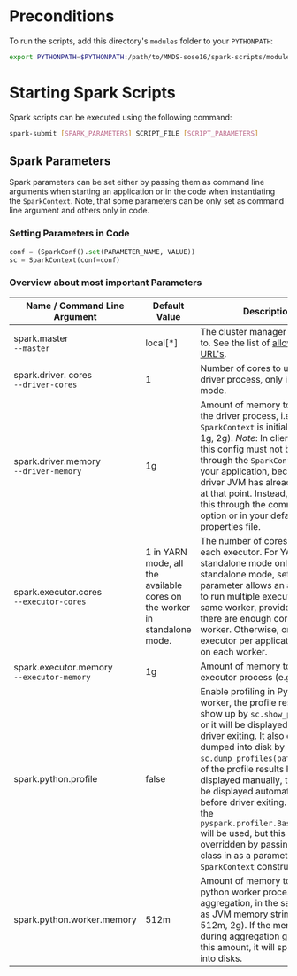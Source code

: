 # Preconditions
To run the scripts, add this directory's `modules` folder to your `PYTHONPATH`:

```bash
export PYTHONPATH=$PYTHONPATH:/path/to/MMDS-sose16/spark-scripts/modules
```

# Starting Spark Scripts
Spark scripts can be executed using the following command:
```sh
spark-submit [SPARK_PARAMETERS] SCRIPT_FILE [SCRIPT_PARAMETERS]
```

## Spark Parameters
Spark parameters can be set either by passing them as command line arguments when starting an application or in the code when instantiating the `SparkContext`. Note, that some parameters can be only set as command line argument and others only in code.

### Setting Parameters in Code
```py
conf = (SparkConf().set(PARAMETER_NAME, VALUE))
sc = SparkContext(conf=conf)
```

### Overview about most important Parameters
| Name / Command Line Argument                  | Default Value                                                             | Description                                                                                                                                                                                                                                                                                                                                                                                                                                                                                                       |
|-----------------------------------------------|---------------------------------------------------------------------------|-------------------------------------------------------------------------------------------------------------------------------------------------------------------------------------------------------------------------------------------------------------------------------------------------------------------------------------------------------------------------------------------------------------------------------------------------------------------------------------------------------------------|
| spark.master<br> `--master`                   | local[*]                                                                  | The cluster manager to connect to. See the list of [allowed master URL's](http://spark.apache.org/docs/latest/submitting-applications.html#master-urls).                                                                                                                                                                                                                                                                                                                                                          |
| spark.driver. cores<br> `--driver-cores`      | 1                                                                         | Number of cores to use for the driver process, only in cluster mode.                                                                                                                                                                                                                                                                                                                                                                                                                                              |
| spark.driver.memory<br> `--driver-memory`     | 1g                                                                        | Amount of memory to use for the driver process, i.e. where `SparkContext` is initialized. (e.g. 1g, 2g). *Note*: In client mode, this config must not be set through the `SparkConf` directly in your application, because the driver JVM has already started at that point. Instead, please set this through the command line option or in your default properties file.                                                                                                                                         |
| spark.executor.cores<br> `--executor-cores`   | 1 in YARN mode, all the available cores on the worker in standalone mode. | The number of cores to use on each executor. For YARN and standalone mode only. In standalone mode, setting this parameter allows an application to run multiple executors on the same worker, provided that there are enough cores on that worker. Otherwise, only one executor per application will run on each worker.                                                                                                                                                                                         |
| spark.executor.memory<br> `--executor-memory` | 1g                                                                        | Amount of memory to use per executor process (e.g. 2g, 8g).                                                                                                                                                                                                                                                                                                                                                                                                                                                       |
| spark.python.profile                          | false                                                                     | Enable profiling in Python worker, the profile result will show up by `sc.show_profiles()`, or it will be displayed before the driver exiting. It also can be dumped into disk by `sc.dump_profiles(path)`. If some of the profile results had been displayed manually, they will not be displayed automatically before driver exiting. By default the `pyspark.profiler.BasicProfiler` will be used, but this can be overridden by passing a profiler class in as a parameter to the `SparkContext` constructor. |
| spark.python.worker.memory                    | 512m                                                                      | Amount of memory to use per python worker process during aggregation, in the same format as JVM memory strings (e.g. 512m, 2g). If the memory used during aggregation goes above this amount, it will spill the data into disks.                                                                                                                                                                                                                                                                                  |

